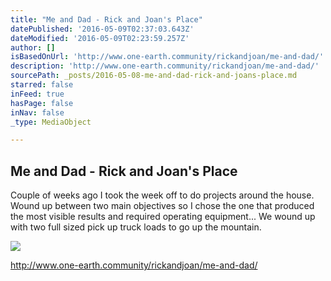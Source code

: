 ```yaml
---
title: "Me and Dad - Rick and Joan's Place"
datePublished: '2016-05-09T02:37:03.643Z'
dateModified: '2016-05-09T02:23:59.257Z'
author: []
isBasedOnUrl: 'http://www.one-earth.community/rickandjoan/me-and-dad/'
description: 'http://www.one-earth.community/rickandjoan/me-and-dad/'
sourcePath: _posts/2016-05-08-me-and-dad-rick-and-joans-place.md
starred: false
inFeed: true
hasPage: false
inNav: false
_type: MediaObject

---
```

<article style=""><h1>Me and Dad - Rick and Joan's Place</h1><p>Couple of weeks ago I took the week off to do projects around the house. Wound up between two main objectives so I chose the one that produced the most visible results and required operating equipment... We wound up with two full sized pick up truck loads to go up the mountain.</p><img src="http://www.one-earth.community/rickandjoan/wp-content/uploads/sites/11/2015/08/image21.jpg" /></article>

http://www.one-earth.community/rickandjoan/me-and-dad/